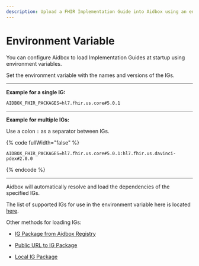 ```yaml
---
description: Upload a FHIR Implementation Guide into Aidbox using an environment variable
---
```


# Environment Variable

You can configure Aidbox to load Implementation Guides at startup using environment variables.

Set the environment variable with the names and versions of the IGs.

***

**Example for a single IG:**

```
AIDBOX_FHIR_PACKAGES=hl7.fhir.us.core#5.0.1
```

***

**Example for multiple IGs:**

Use a colon `:` as a separator between IGs.

{% code fullWidth="false" %}
```
AIDBOX_FHIR_PACKAGES=hl7.fhir.us.core#5.0.1:hl7.fhir.us.davinci-pdex#2.0.0
```
{% endcode %}

***

Aidbox will automatically resolve and load the dependencies of the specified IGs.



The list of supported IGs for use in the environment variable here is located [here](../../../modules/profiling-and-validation/fhir-schema-validator/aidbox-fhir-igs-registry.md).

Other methods for loading IGs:

* [IG Package from Aidbox Registry](aidbox-ui/ig-package-from-aidbox-registry.md)

* [Public URL to IG Package](aidbox-ui/public-url-to-ig-package.md)

* [Local IG Package](aidbox-ui/local-ig-package.md)
